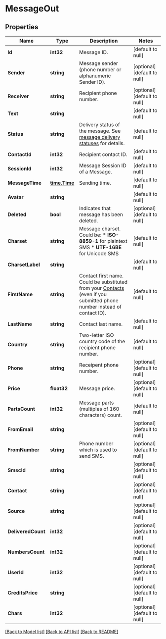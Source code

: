 # MessageOut

## Properties
Name | Type | Description | Notes
------------ | ------------- | ------------- | -------------
**Id** | **int32** | Message ID. | [default to null]
**Sender** | **string** | Message sender (phone number or alphanumeric Sender ID). | [optional] [default to null]
**Receiver** | **string** | Recipient phone number. | [optional] [default to null]
**Text** | **string** |  | [default to null]
**Status** | **string** | Delivery status of the message. See [message delivery statuses](http://docs.textmagictesting.com/#section/Delivery-status-codes) for details.  | [default to null]
**ContactId** | **int32** | Recipient contact ID. | [default to null]
**SessionId** | **int32** | Message Session ID of a Message. | [default to null]
**MessageTime** | [**time.Time**](time.Time.md) | Sending time. | [default to null]
**Avatar** | **string** |  | [default to null]
**Deleted** | **bool** | Indicates that message has been deleted. | [optional] [default to null]
**Charset** | **string** | Message charset. Could be: *   **ISO-8859-1** for plaintext SMS *   **UTF-16BE** for Unicode SMS  | [default to null]
**CharsetLabel** | **string** |  | [default to null]
**FirstName** | **string** | Contact first name. Could be substituted from your [Contacts](http://docs.textmagictesting.com/#tag/Contacts) (even if you submitted phone number instead of contact ID).  | [default to null]
**LastName** | **string** | Contact last name. | [default to null]
**Country** | **string** | Two-letter ISO country code of the recipient phone number.  | [default to null]
**Phone** | **string** | Receipent phone number. | [optional] [default to null]
**Price** | **float32** | Message price. | [optional] [default to null]
**PartsCount** | **int32** | Message parts (multiples of 160 characters) count. | [default to null]
**FromEmail** | **string** |  | [optional] [default to null]
**FromNumber** | **string** | Phone number which is used to send SMS. | [optional] [default to null]
**SmscId** | **string** |  | [optional] [default to null]
**Contact** | **string** |  | [optional] [default to null]
**Source** | **string** |  | [optional] [default to null]
**DeliveredCount** | **int32** |  | [optional] [default to null]
**NumbersCount** | **int32** |  | [optional] [default to null]
**UserId** | **int32** |  | [optional] [default to null]
**CreditsPrice** | **string** |  | [optional] [default to null]
**Chars** | **int32** |  | [optional] [default to null]

[[Back to Model list]](../README.md#documentation-for-models) [[Back to API list]](../README.md#documentation-for-api-endpoints) [[Back to README]](../README.md)


